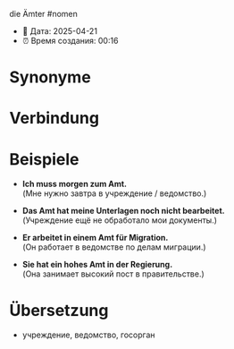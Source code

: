 die Ämter
#nomen
- 📍 Дата: 2025-04-21
- ⏰ Время создания: 00:16
# Synonyme

# Verbindung
# Beispiele
- **Ich muss morgen zum Amt.**  
    (Мне нужно завтра в учреждение / ведомство.)
    
- **Das Amt hat meine Unterlagen noch nicht bearbeitet.**  
    (Учреждение ещё не обработало мои документы.)
    
- **Er arbeitet in einem Amt für Migration.**  
    (Он работает в ведомстве по делам миграции.)
    
- **Sie hat ein hohes Amt in der Regierung.**  
    (Она занимает высокий пост в правительстве.)
# Übersetzung
- учреждение, ведомство, госорган